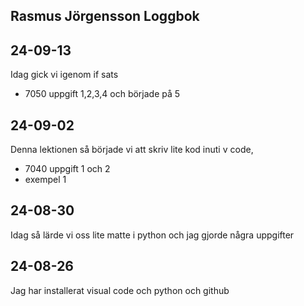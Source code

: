 Rasmus Jörgensson Loggbok
---------------------------
24-09-13
--------
Idag gick vi igenom if sats

* 7050 uppgift 1,2,3,4 och började på 5



24-09-02
--------
Denna lektionen så började vi att skriv lite kod inuti v code,

* 7040 uppgift 1 och 2
* exempel 1

24-08-30
----------
Idag så lärde vi oss lite matte i python och jag gjorde några uppgifter

24-08-26
-------------
Jag har installerat visual code och python och github